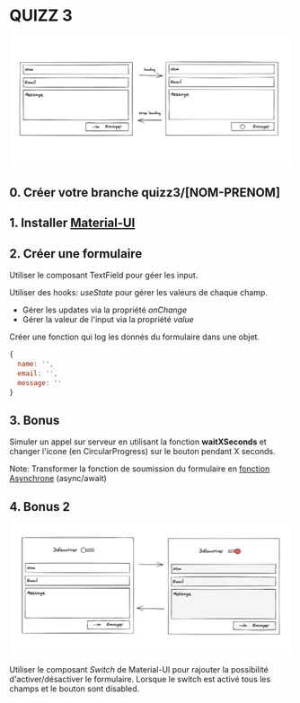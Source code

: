 # QUIZZ 3

<img src="image.png" />

## 0. Créer votre branche quizz3/[NOM-PRENOM]

## 1. Installer [Material-UI](https://material-ui.com/getting-started/installation/)

## 2. Créer une formulaire

Utiliser le composant TextField pour géer les input.

Utiliser des hooks: *useState* pour gérer les valeurs de chaque champ.
- Gérer les updates via la propriété *onChange*
- Gérer la valeur de l'input via la propriété *value*

Créer une fonction qui log les donnés du formulaire dans une objet.

```javascript
{
  name: '',
  email: '',
  message: ''
}
```

## 3. Bonus

Simuler un appel sur serveur en utilisant la fonction **waitXSeconds** et changer l'icone (en CircularProgress) sur le bouton pendant X seconds.

Note: Transformer la fonction de soumission du formulaire en [fonction Asynchrone](https://developer.mozilla.org/en-US/docs/Web/JavaScript/Reference/Statements/async_function) (async/await)

## 4. Bonus 2

<img src='image-bonus.png'>

Utiliser le composant *Switch* de Material-UI pour rajouter la possibilité d'activer/désactiver le formulaire. Lorsque le switch est activé tous les champs et le bouton sont disabled.